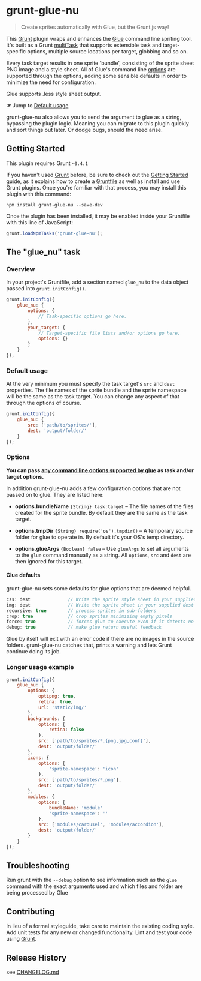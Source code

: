 # grunt-glue-nu

> Create sprites automatically with Glue, but the Grunt.js way!

This [Grunt](http://gruntjs.com/) plugin wraps and enhances the [Glue](https://github.com/jorgebastida/glue) command line
spriting tool. It's built as a Grunt [multiTask](http://gruntjs.com/configuring-tasks#task-configuration-and-targets)
that supports extensible task and target-specific options, multiple source locations per target, globbing and so on.

Every task target results in one sprite 'bundle', consisting of the sprite sheet PNG image and a style sheet.
All of Glue's command line [options](http://glue.readthedocs.org/en/latest/options.html) are supported through the
options, adding some sensible defaults in order to minimize the need for configuration.

Glue supports .less style sheet output.

**☞** Jump to [Default usage](#default-usage)

grunt-glue-nu also allows you to send the argument to glue as a string, bypassing the plugin logic. Meaning you can
migrate to this plugin quickly and sort things out later. Or dodge bugs, should the need arise.


## Getting Started
This plugin requires Grunt `~0.4.1`

If you haven't used [Grunt](http://gruntjs.com/) before, be sure to check out the [Getting Started](http://gruntjs.com/getting-started) guide, as it explains how to create a [Gruntfile](http://gruntjs.com/sample-gruntfile) as well as install and use Grunt plugins. Once you're familiar with that process, you may install this plugin with this command:

```shell
npm install grunt-glue-nu --save-dev
```

Once the plugin has been installed, it may be enabled inside your Gruntfile with this line of JavaScript:

```js
grunt.loadNpmTasks('grunt-glue-nu');
```

## The "glue_nu" task

### Overview
In your project's Gruntfile, add a section named `glue_nu` to the data object passed into `grunt.initConfig()`.

```js
grunt.initConfig({
	glue_nu: {
		options: {
			// Task-specific options go here.
		},
		your_target: {
			// Target-specific file lists and/or options go here.
			options: {}
		}
	}
});
```

### Default usage

At the very minimum you must specify the task target's `src` and `dest` properties.
The file names of the sprite bundle and the sprite namespace will be the same as the task target. You can change any
aspect of that through the options of course.

```js
grunt.initConfig({
	glue_nu: {
		src: ['path/to/sprites/'],
		dest: 'output/folder/'
	}
});
```

### Options

**You can pass [any command line options supported by glue](http://glue.readthedocs.org/en/latest/options.html) as task
and/or target options.**

In addition grunt-glue-nu adds a few configuration options that are not passed on to glue. They are listed here:

- **options.bundleName** `{String} task:target` – The file names of the files created for the sprite bundle. By default they are the same as the task target.

- **options.tmpDir** `{String} require('os').tmpdir()` – A temporary source folder for glue to operate in. By default it's your OS's temp directory.

- **options.glueArgs** `{Boolean} false` – Use `glueArgs` to set all arguments to the `glue` command manually as a string. All `options`, `src` and `dest` are
	then ignored for this target. 


#### Glue defaults

grunt-glue-nu sets some defaults for glue options that are deemed helpful.

```js
css: dest              // Write the sprite style sheet in your supplied dest
img: dest              // Write the sprite sheet in your supplied dest
recursive: true        // process sprites in sub-folders
crop: true             // crop sprites minimizing empty pixels
force: true            // forces glue to execute even if it detects no changes in the input
debug: true            // make glue return useful feedback
```

Glue by itself will exit with an error code if there are no images in the source folders. grunt-glue-nu catches that, prints a
warning and lets Grunt continue doing its job. 

### Longer usage example

```js
grunt.initConfig({
	glue_nu: {
		options: {
			optipng: true,
			retina: true,
			url: 'static/img/'
		},
		backgrounds: {
			options: {
				retina: false
			},
			src: ['path/to/sprites/*.{png,jpg,conf}'],
			dest: 'output/folder/'
		},
		icons: {
			options: {
				'sprite-namespace': 'icon'
			},
			src: ['path/to/sprites/*.png'],
			dest: 'output/folder/'
		},
		modules: {
			options: {
				bundleName: 'module'
				'sprite-namespace': ''
			},
			src: ['modules/carousel', 'modules/accordion'],
			dest: 'output/folder/'
		}
	}
});
```

## Troubleshooting

Run grunt with the `--debug` option to see information such as the `glue` command with the exact arguments used and which files and folder are being processed by Glue

## Contributing
In lieu of a formal styleguide, take care to maintain the existing coding style. Add unit tests for any new or changed functionality. Lint and test your code using [Grunt](http://gruntjs.com/).

## Release History
see [CHANGELOG.md](CHANGELOG.md)


